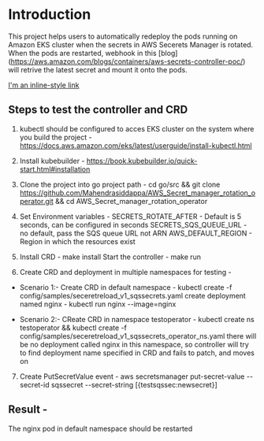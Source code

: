 # Introduction
This project helps users to automatically redeploy the pods running on Amazon EKS cluster when the secrets in AWS Secerets Manager is rotated. When the pods are restarted, webhook in this [blog] (https://aws.amazon.com/blogs/containers/aws-secrets-controller-poc/) will retrive the latest secret and mount it onto the pods.

[I'm an inline-style link](https://www.google.com)
## Steps to test the controller and CRD 
1. kubectl should be configured to acces EKS cluster on the system where you build the project - https://docs.aws.amazon.com/eks/latest/userguide/install-kubectl.html

2. Install kubebuilder - https://book.kubebuilder.io/quick-start.html#installation

3. Clone the project into go project path - cd go/src && git clone https://github.com/Mahendrasiddappa/AWS_Secret_manager_rotation_operator.git && cd AWS_Secret_manager_rotation_operator

4. Set Environment variables - 
SECRETS_ROTATE_AFTER - Default is 5 seconds, can be configured in seconds
SECRETS_SQS_QUEUE_URL - no default, pass the SQS queue URL not ARN
AWS_DEFAULT_REGION -  Region in which the resources exist

5. Install CRD - make install
Start the controller - make run 

6. Create CRD and deployment in multiple namespaces for testing -
* Scenario 1:-
Create CRD in default namespace -
kubectl create -f config/samples/seceretreload_v1_sqssecrets.yaml
create deployment named nginx - kubectl run nginx --image=nginx

* Scenario 2:-
CReate CRD in namespace testoperator -
kubectl create ns testoperator && kubectl create -f config/samples/seceretreload_v1_sqssecrets_operator_ns.yaml
there will be no deployment called nginx in this namespace, so controller will try to find deployment name specified in CRD and fails to patch, and moves on

7. Create PutSecretValue event -
aws secretsmanager put-secret-value --secret-id sqssecret --secret-string [{testsqssec:newsecret}]

## Result - 
The nginx pod in default namespace should be restarted
